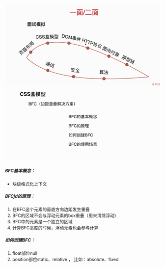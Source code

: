 ![](/assets/import1.png)![](/assets/import2.png)

##### BFC基本概念：

* 块级格式化上下文

##### BFCjd的原理：

1. 在BFC这个元素的垂直方向边距发生重叠
2. BFC的区域不会与浮动元素的box重叠（用来清除浮动）
3. BFC中的元素是一个独立的区域
4. 计算BFC高度的时候，浮动元素也会参与计算

##### 如何创建BFC：

1. float部位null
2. position部位static、relative ， 比如：absolute、fixed



